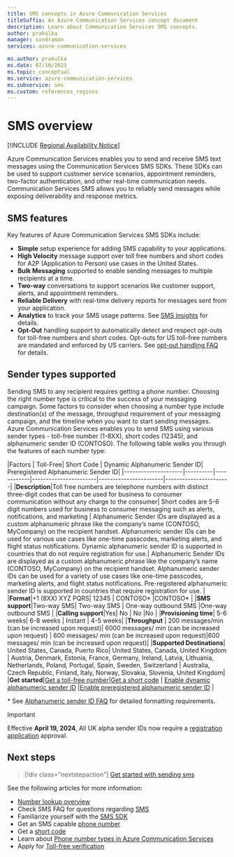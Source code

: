 ```yaml
---
title: SMS concepts in Azure Communication Services
titleSuffix: An Azure Communication Services concept document
description: Learn about Communication Services SMS concepts.
author: prakulka
manager: sundraman
services: azure-communication-services

ms.author: prakulka
ms.date: 07/10/2023
ms.topic: conceptual
ms.service: azure-communication-services
ms.subservice: sms
ms.custom: references_regions
---
```


# SMS overview

[!INCLUDE [Regional Availability Notice](../../includes/regional-availability-include.md)]

Azure Communication Services enables you to send and receive SMS text messages using the Communication Services SMS SDKs. These SDKs can be used to support customer service scenarios, appointment reminders, two-factor authentication, and other real-time communication needs. Communication Services SMS allows you to reliably send messages while exposing deliverability and response metrics.

<!-- [!INCLUDE [Survey Request](./includes/survey-request.md)] -->

## SMS features

Key features of Azure Communication Services SMS SDKs include:

-  **Simple** setup experience for adding SMS capability to your applications.
- **High Velocity** message support over toll free numbers and short codes for A2P (Application to Person) use cases in the United States.
- **Bulk Messaging** supported to enable sending messages to multiple recipients at a time.
- **Two-way** conversations to support scenarios like customer support, alerts, and appointment reminders.
- **Reliable Delivery** with real-time delivery reports for messages sent from your application.
- **Analytics** to track your SMS usage patterns. See [SMS insights](../../concepts/analytics/insights/sms-insights.md) for details.
- **Opt-Out** handling support to automatically detect and respect opt-outs for toll-free numbers and short codes. Opt-outs for US toll-free numbers are mandated and enforced by US carriers. See [opt-out handling FAQ](./sms-faq.md#opt-out-handling) for details.

## Sender types supported

Sending SMS to any recipient requires getting a phone number. Choosing the right number type is critical to the success of your messaging campaign. Some factors to consider when choosing a number type include destination(s) of the message, throughput requirement of your messaging campaign, and the timeline when you want to start sending messages. Azure Communication Services enables you to send SMS using various sender types - toll-free number (1-8XX), short codes (12345), and alphanumeric sender ID (CONTOSO). The following table walks you through the features of each number type:

|Factors              | Toll-Free| Short Code | Dynamic Alphanumeric Sender ID| Preregistered Alphanumeric Sender ID| 
|---------------------|----------|------------|-----------------------|-----------------------|-----------------------|
|**Description**|Toll free numbers are telephone numbers with distinct three-digit codes that can be used for business to consumer communication without any charge to the consumer| Short codes are 5-6 digit numbers used for business to consumer messaging such as alerts, notifications, and marketing |  Alphanumeric Sender IDs are displayed as a custom alphanumeric phrase like the company’s name (CONTOSO, MyCompany) on the recipient handset. Alphanumeric sender IDs can be used for various use cases like one-time passcodes, marketing alerts, and flight status notifications. Dynamic alphanumeric sender ID is supported in countries that do not require registration for use.| Alphanumeric Sender IDs are displayed as a custom alphanumeric phrase like the company’s name (CONTOSO, MyCompany) on the recipient handset. Alphanumeric sender IDs can be used for a variety of use cases like one-time passcodes, marketing alerts, and flight status notifications. Pre-registered alphanumeric sender ID is supported in countries that require registration for use. |
|**Format**|+1 (8XX) XYZ PQRS| 12345  | CONTOSO*       |CONTOSO*       |
|**SMS support**|Two-way SMS| Two-way SMS  | One-way outbound SMS  |One-way outbound SMS  |
|**Calling support**|Yes| No | No |No |
|**Provisioning time**| 5-6 weeks| 6-8 weeks  | Instant       | 4-5 weeks| 
|**Throughput**       | 200 messages/min (can be increased upon request)| 6000 messages/ min (can be increased upon request) | 600 messages/ min (can be increased upon request)|600 messages/ min (can be increased upon request)|
|**Supported Destinations**| United States, Canada, Puerto Rico| United States, Canada, United Kingdom   |  Austria, Denmark, Estonia, France, Germany, Ireland, Latvia, Lithuania, Netherlands, Poland, Portugal, Spain, Sweden, Switzerland | Australia, Czech Republic, Finland, Italy, Norway, Slovakia, Slovenia, United Kingdom| 
|**Get started**|[Get a toll-free number](../../quickstarts/telephony/get-phone-number.md)|[Get a short code](../../quickstarts/sms/apply-for-short-code.md) | [Enable dynamic alphanumeric sender ID](../../quickstarts/sms/enable-alphanumeric-sender-id.md#enable-dynamic-alphanumeric-sender-id) |[Enable preregistered alphanumeric sender ID](../../quickstarts/sms/enable-alphanumeric-sender-id.md#enable-preregistered-alphanumeric-sender-id) |

\* See [Alphanumeric sender ID FAQ](./sms-faq.md#alphanumeric-sender-id) for detailed formatting requirements.
> [!IMPORTANT]
> Effective **April 19, 2024**, All UK alpha sender IDs now require a [registration application](../../quickstarts/sms/enable-alphanumeric-sender-id.md#enable-preregistered-alphanumeric-sender-id) approval.

## Next steps

> [!div class="nextstepaction"]
> [Get started with sending sms](../../quickstarts/sms/send.md)

See the following articles for more information:

- [Number lookup overview](../../concepts/numbers/number-lookup-concept.md)
- Check SMS FAQ for questions regarding [SMS](../sms/sms-faq.md)
- Familiarize yourself with the [SMS SDK](../sms/sdk-features.md)
- Get an SMS capable [phone number](../../quickstarts/telephony/get-phone-number.md)
- Get a [short code](../../quickstarts/sms/apply-for-short-code.md)
- Learn about [Phone number types in Azure Communication Services](../telephony/plan-solution.md)
- Apply for [Toll-free verification](./sms-faq.md#toll-free-verification)
